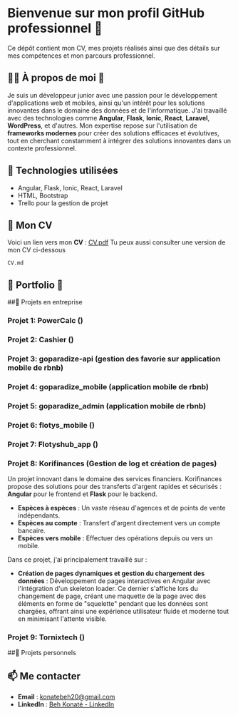 # Bienvenue sur mon profil GitHub professionnel 👔

Ce dépôt contient mon CV, mes projets réalisés ainsi que des détails sur mes compétences et mon parcours professionnel.

## 🧑‍💻 À propos de moi 💼

Je suis un développeur junior avec une passion pour le développement d'applications web et mobiles, ainsi qu'un intérêt pour les solutions innovantes dans le domaine des données et de l'informatique. J'ai travaillé avec des technologies comme **Angular**, **Flask**, **Ionic**, **React**, **Laravel**, **WordPress**, et d'autres. Mon expertise repose sur l'utilisation de **frameworks modernes** pour créer des solutions efficaces et évolutives, tout en cherchant constamment à intégrer des solutions innovantes dans un contexte professionnel.

## 🌟 Technologies utilisées

- Angular, Flask, Ionic, React, Laravel
- HTML, Bootstrap
- Trello pour la gestion de projet

## 📄 Mon CV

Voici un lien vers mon **CV** : [CV.pdf](assets/CV.pdf)
Tu peux aussi consulter une version de mon CV ci-dessous

`CV.md`

## 💼 Portfolio 💼

##💼 Projets en entreprise

### Projet 1: **PowerCalc ()**

<!--
![Screenshot du projet 1](images/screenshot1.jpg)  
Description courte du projet...
-->

### Projet 2: **Cashier ()**

<!--
![Screenshot du projet 1](images/screenshot1.jpg)  
Description courte du projet...
-->

### Projet 3: **goparadize-api (gestion des favorie sur application mobile de rbnb)**

<!--
![Screenshot du projet 1](images/screenshot1.jpg)  
Description courte du projet...
-->

### Projet 4: **goparadize_mobile (application mobile de rbnb)**

<!--
![Screenshot du projet 1](images/screenshot1.jpg)  
Description courte du projet...
-->

### Projet 5: **goparadize_admin (application mobile de rbnb)**

<!--
![Screenshot du projet 1](images/screenshot1.jpg)  
Description courte du projet...
-->

### Projet 6: **flotys_mobile ()**

<!--
![Screenshot du projet 1](images/screenshot1.jpg)  
Description courte du projet...
-->

### Projet 7: **Flotyshub_app ()**

<!--
![Screenshot du projet 1](images/screenshot1.jpg)  
Description courte du projet...
-->

### Projet 8: **Korifinances (Gestion de log et création de pages)**

Un projet innovant dans le domaine des services financiers. Korifinances propose des solutions pour des transferts d'argent rapides et sécurisés : **Angular** pour le frontend et **Flask** pour le backend.

- **Espèces à espèces** : Un vaste réseau d'agences et de points de vente indépendants.
- **Espèces au compte** : Transfert d'argent directement vers un compte bancaire.
- **Espèces vers mobile** : Effectuer des opérations depuis ou vers un mobile.

Dans ce projet, j'ai principalement travaillé sur :

- **Création de pages dynamiques et gestion du chargement des données** : Développement de pages interactives en Angular avec l'intégration d'un skeleton loader. Ce dernier
  s'affiche lors du changement de page, créant une maquette de la page avec des éléments en forme de "squelette" pendant que les données sont chargées, offrant ainsi une
  expérience utilisateur fluide et moderne tout en minimisant l'attente visible.

<!--
![Screenshot du projet 1](images/screenshot1.jpg)  
Description courte du projet...
-->

### Projet 9: **Tornixtech ()**

<!--
![Screenshot du projet 1](images/screenshot1.jpg)  
Description courte du projet...
-->

##💼 Projets personnels

<!--
### Projet 1: **Application de gestion d'équipe (Angular & Flask)**
Un projet complet de gestion d'équipe, où j'ai utilisé **Angular** pour le frontend et **Flask** pour le backend.  
![Screenshot du projet 1](images/screenshot1.jpg)  
Description courte du projet...

### Projet 2: **Plateforme e-commerce (Laravel)**
Création d'un site de commerce électronique avec intégration de paiement sécurisé via **Laravel**.  
![Screenshot du projet 2](images/screenshot2.jpg)  
Description courte du projet...

### Projet 3: **Application mobile de gestion de tâches (Ionic)**
Une application mobile pour la gestion de tâches en temps réel.  
![Screenshot du projet 3](images/screenshot3.jpg)  
Description courte du projet...
-->

## 📫 Me contacter

- **Email** : [konatebeh20@gmail.com](mailto:konatebeh20@gmail.com)
- **LinkedIn** : [Beh Konaté - LinkedIn](https://linkedin.com/in/beh-konaté-8804b7220)

<!--
## Hi there 👋
-->

<!--
**konatebeh20/konatebeh20** is a ✨ _special_ ✨ repository because its `README.md` (this file) appears on your GitHub profile.

Here are some ideas to get you started:

- 🔭 I’m currently working on ...
- 🌱 I’m currently learning ...
- 👯 I’m looking to collaborate on ...
- 🤔 I’m looking for help with ...
- 💬 Ask me about ...
- 📫 How to reach me: ...
- 😄 Pronouns: ...
- ⚡ Fun fact: ...
-->
